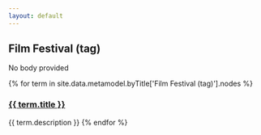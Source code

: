 ```yaml
---
layout: default
---
```

<style>
.initial-content {
  padding-left:5%;
  padding-right:25px;
}
</style>

## Film Festival (tag)

No body provided

{% for term in site.data.metamodel.byTitle['Film Festival (tag)'].nodes %}
### <a href='/_pages/embed?t={{ term.title }}'>{{ term.title }}</a>

{{ term.description }}
{% endfor %}
